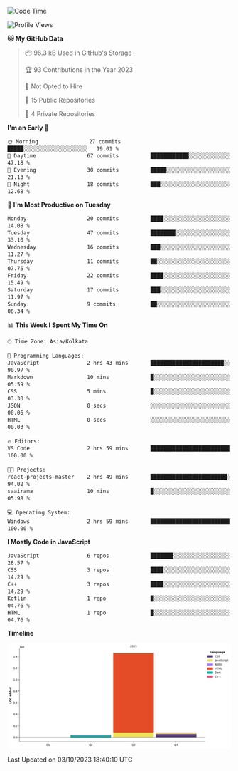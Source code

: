 <!--START_SECTION:waka-->
![Code Time](http://img.shields.io/badge/Code%20Time-177%20hrs%204%20mins-blue)

![Profile Views](http://img.shields.io/badge/Profile%20Views-0-blue)

**🐱 My GitHub Data** 

> 📦 96.3 kB Used in GitHub's Storage 
 > 
> 🏆 93 Contributions in the Year 2023
 > 
> 🚫 Not Opted to Hire
 > 
> 📜 15 Public Repositories 
 > 
> 🔑 4 Private Repositories 
 > 
**I'm an Early 🐤** 

```text
🌞 Morning                27 commits          █████░░░░░░░░░░░░░░░░░░░░   19.01 % 
🌆 Daytime                67 commits          ████████████░░░░░░░░░░░░░   47.18 % 
🌃 Evening                30 commits          █████░░░░░░░░░░░░░░░░░░░░   21.13 % 
🌙 Night                  18 commits          ███░░░░░░░░░░░░░░░░░░░░░░   12.68 % 
```
📅 **I'm Most Productive on Tuesday** 

```text
Monday                   20 commits          ████░░░░░░░░░░░░░░░░░░░░░   14.08 % 
Tuesday                  47 commits          ████████░░░░░░░░░░░░░░░░░   33.10 % 
Wednesday                16 commits          ███░░░░░░░░░░░░░░░░░░░░░░   11.27 % 
Thursday                 11 commits          ██░░░░░░░░░░░░░░░░░░░░░░░   07.75 % 
Friday                   22 commits          ████░░░░░░░░░░░░░░░░░░░░░   15.49 % 
Saturday                 17 commits          ███░░░░░░░░░░░░░░░░░░░░░░   11.97 % 
Sunday                   9 commits           ██░░░░░░░░░░░░░░░░░░░░░░░   06.34 % 
```


📊 **This Week I Spent My Time On** 

```text
🕑︎ Time Zone: Asia/Kolkata

💬 Programming Languages: 
JavaScript               2 hrs 43 mins       ███████████████████████░░   90.97 % 
Markdown                 10 mins             █░░░░░░░░░░░░░░░░░░░░░░░░   05.59 % 
CSS                      5 mins              █░░░░░░░░░░░░░░░░░░░░░░░░   03.30 % 
JSON                     0 secs              ░░░░░░░░░░░░░░░░░░░░░░░░░   00.06 % 
HTML                     0 secs              ░░░░░░░░░░░░░░░░░░░░░░░░░   00.03 % 

🔥 Editors: 
VS Code                  2 hrs 59 mins       █████████████████████████   100.00 % 

🐱‍💻 Projects: 
react-projects-master    2 hrs 49 mins       ████████████████████████░   94.02 % 
saairama                 10 mins             █░░░░░░░░░░░░░░░░░░░░░░░░   05.98 % 

💻 Operating System: 
Windows                  2 hrs 59 mins       █████████████████████████   100.00 % 
```

**I Mostly Code in JavaScript** 

```text
JavaScript               6 repos             ███████░░░░░░░░░░░░░░░░░░   28.57 % 
CSS                      3 repos             ████░░░░░░░░░░░░░░░░░░░░░   14.29 % 
C++                      3 repos             ████░░░░░░░░░░░░░░░░░░░░░   14.29 % 
Kotlin                   1 repo              █░░░░░░░░░░░░░░░░░░░░░░░░   04.76 % 
HTML                     1 repo              █░░░░░░░░░░░░░░░░░░░░░░░░   04.76 % 
```



**Timeline**

![Lines of Code chart](https://raw.githubusercontent.com/sairam030/sairam030/main/assets/bar_graph.png)


 Last Updated on 03/10/2023 18:40:10 UTC
<!--END_SECTION:waka-->
